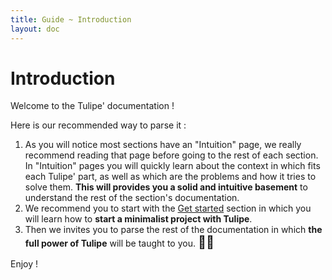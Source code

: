 ```yaml
---
title: Guide ~ Introduction
layout: doc
---
```


# Introduction

Welcome to the Tulipe' documentation !

Here is our recommended way to parse it :
1) As you will notice most sections have an "Intuition" page, we really recommend reading that page before going to the rest of each section. In "Intuition" pages you will quickly learn about the context in which fits each Tulipe' part, as well as which are the problems and how it tries to solve them. **This will provides you a solid and intuitive basement** to understand the rest of the section's documentation.
2) We recommend you to start with the [Get started](/guide/get-started/intuition) section in which you will learn how to **start a minimalist project with Tulipe**.
3) Then we invites you to parse the rest of the documentation in which  **the full power of Tulipe** will be taught to you. <span style="font-size: 20px;">🧙‍♂️</span>

Enjoy !
